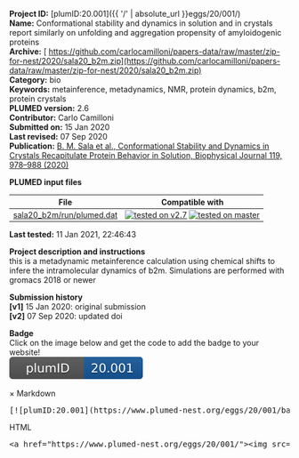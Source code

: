 **Project ID:** [plumID:20.001]({{ '/' | absolute_url }}eggs/20/001/)  
**Name:**  Conformational stability and dynamics in solution and in crystals report similarly on unfolding and aggregation propensity of amyloidogenic proteins  
**Archive:** [ https://github.com/carlocamilloni/papers-data/raw/master/zip-for-nest/2020/sala20_b2m.zip](https://github.com/carlocamilloni/papers-data/raw/master/zip-for-nest/2020/sala20_b2m.zip)  
**Category:**  bio  
**Keywords:**  metainference, metadynamics, NMR, protein dynamics, b2m, protein crystals  
**PLUMED version:**  2.6  
**Contributor:**  Carlo Camilloni  
**Submitted on:** 15 Jan 2020  
**Last revised:** 07 Sep 2020  
**Publication:** [B. M. Sala et al., Conformational Stability and Dynamics in Crystals Recapitulate Protein Behavior in Solution, Biophysical Journal 119, 978–988 (2020)](http://dx.doi.org/10.1016/j.bpj.2020.07.015)  
  
**PLUMED input files**  
  
| File     | Compatible with |  
|:--------:|:--------:|  
| [sala20_b2m/run/plumed.dat](./data/sala20_b2m/run/plumed.dat.md) |  [![tested on v2.7](https://img.shields.io/badge/v2.7-passing-green.svg)](data/sala20_b2m/run/plumed.dat.plumed.stderr) [![tested on master](https://img.shields.io/badge/master-passing-green.svg)](data/sala20_b2m/run/plumed.dat.plumed_master.stderr) |  
  
**Last tested:**  11 Jan 2021, 22:46:43
  
**Project description and instructions**  
this is a metadynamic metainference calculation using chemical shifts to infere the intramolecular dynamics of b2m.  Simulations are performed with gromacs 2018 or newer

  
**Submission history**  
**[v1]** 15 Jan 2020: original submission  
**[v2]** 07 Sep 2020: updated doi  
  
**Badge**  
Click on the image below and get the code to add the badge to your website!  
<img src="./badge.svg" alt="plumeDnest:20.001" id="myBtn" class="badge">
<div id="myModal" class="modal">
  <div class="modal-content">
    <span class="close">&times;</span>
    Markdown<pre>[![plumID:20.001](https://www.plumed-nest.org/eggs/20/001/badge.svg)](https://www.plumed-nest.org/eggs/20/001/)</pre>
    HTML<pre>&lt;a href="https://www.plumed-nest.org/eggs/20/001/"&gt;&lt;img src="https://www.plumed-nest.org/eggs/20/001/badge.svg" alt="plumID:20.001"&gt;&lt;/a&gt;</pre>
  </div>
</div>
